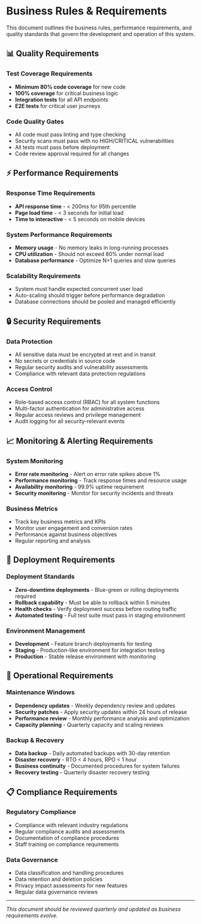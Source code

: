 # Business Rules & Requirements

This document outlines the business rules, performance requirements, and quality standards that govern the development and operation of this system.

## 📊 Quality Requirements

### Test Coverage Requirements

- **Minimum 80% code coverage** for new code
- **100% coverage** for critical business logic
- **Integration tests** for all API endpoints
- **E2E tests** for critical user journeys

### Code Quality Gates

- All code must pass linting and type checking
- Security scans must pass with no HIGH/CRITICAL vulnerabilities
- All tests must pass before deployment
- Code review approval required for all changes

## ⚡ Performance Requirements

### Response Time Requirements

- **API response time** - < 200ms for 95th percentile
- **Page load time** - < 3 seconds for initial load
- **Time to interactive** - < 5 seconds on mobile devices

### System Performance Requirements

- **Memory usage** - No memory leaks in long-running processes
- **CPU utilization** - Should not exceed 80% under normal load
- **Database performance** - Optimize N+1 queries and slow queries

### Scalability Requirements

- System must handle expected concurrent user load
- Auto-scaling should trigger before performance degradation
- Database connections should be pooled and managed efficiently

## 🔒 Security Requirements

### Data Protection

- All sensitive data must be encrypted at rest and in transit
- No secrets or credentials in source code
- Regular security audits and vulnerability assessments
- Compliance with relevant data protection regulations

### Access Control

- Role-based access control (RBAC) for all system functions
- Multi-factor authentication for administrative access
- Regular access reviews and privilege management
- Audit logging for all security-relevant events

## 📈 Monitoring & Alerting Requirements

### System Monitoring

- **Error rate monitoring** - Alert on error rate spikes above 1%
- **Performance monitoring** - Track response times and resource usage
- **Availability monitoring** - 99.9% uptime requirement
- **Security monitoring** - Monitor for security incidents and threats

### Business Metrics

- Track key business metrics and KPIs
- Monitor user engagement and conversion rates
- Performance against business objectives
- Regular reporting and analysis

## 🚀 Deployment Requirements

### Deployment Standards

- **Zero-downtime deployments** - Blue-green or rolling deployments required
- **Rollback capability** - Must be able to rollback within 5 minutes
- **Health checks** - Verify deployment success before routing traffic
- **Automated testing** - Full test suite must pass in staging environment

### Environment Management

- **Development** - Feature branch deployments for testing
- **Staging** - Production-like environment for integration testing
- **Production** - Stable release environment with monitoring

## 🔄 Operational Requirements

### Maintenance Windows

- **Dependency updates** - Weekly dependency review and updates
- **Security patches** - Apply security updates within 24 hours of release
- **Performance review** - Monthly performance analysis and optimization
- **Capacity planning** - Quarterly capacity and scaling reviews

### Backup & Recovery

- **Data backup** - Daily automated backups with 30-day retention
- **Disaster recovery** - RTO < 4 hours, RPO < 1 hour
- **Business continuity** - Documented procedures for system failures
- **Recovery testing** - Quarterly disaster recovery testing

## 📋 Compliance Requirements

### Regulatory Compliance

- Compliance with relevant industry regulations
- Regular compliance audits and assessments
- Documentation of compliance procedures
- Staff training on compliance requirements

### Data Governance

- Data classification and handling procedures
- Data retention and deletion policies
- Privacy impact assessments for new features
- Regular data governance reviews

---

_This document should be reviewed quarterly and updated as business requirements evolve._
